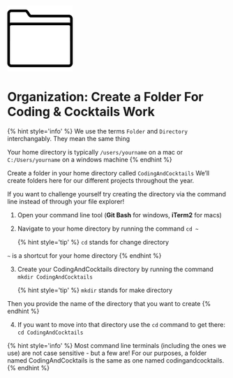 ![](/assets/folder.png)

# Organization: Create a Folder For Coding & Cocktails Work

{% hint style='info' %}
We use the terms `Folder` and `Directory` interchangably.  They mean the same thing

Your home directory is typically `/users/yourname` on a mac or `C:/Users/yourname` on a windows machine
{% endhint %}

Create a folder in your home directory called `CodingAndCocktails` We’ll create folders here for our different projects throughout the year. 

If you want to challenge yourself try creating the directory via the command line instead of through your file explorer!

1. Open your command line tool (**Git Bash** for windows, **iTerm2** for macs)
2. Navigate to your home directory by running the command `cd ~`

    {% hint style='tip' %}
`cd` stands for change directory

`~` is a shortcut for your home directory
    {% endhint %}
    
3. Create your CodingAndCocktails directory by running the command `mkdir CodingAndCocktails`

    {% hint style='tip' %}
`mkdir` stands for make directory
    
Then you provide the name of the directory that you want to create
    {% endhint %}
    
4. If you want to move into that directory use the `cd` command to get there: `cd CodingAndCocktails`    

{% hint style='info' %}
Most command line terminals (including the ones we use) are not case sensitive - but a few are! For our purposes, a folder named CodingAndCocktails is the same as one named codingandcocktails.
{% endhint %}
